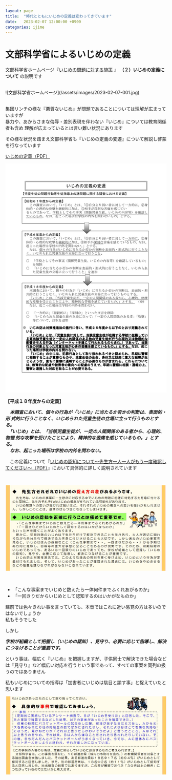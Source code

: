 ```yaml
---
layout: page
title:  "時代とともにいじめの定義は変わってきています"
date:   2023-02-07 12:00:00 +0900
categories: ijime
---
```

# 文部科学省によるいじめの定義

文部科学省ホームページ『[いじめの問題に対する施策](https://www.mext.go.jp/a_menu/shotou/seitoshidou/1302904.htm)
』 **（２）いじめの定義について** の説明です

<br />
![文部科学省ホームページ](/assets/images/2023-02-07-001.jpg)
<br />
<br />

集団リンチの様な『悪質ないじめ』が問題であることについては理解が広まっていますが  
暴力や、あからさまな侮辱・差別表現を伴わない『いじめ』については教育関係者も含め
理解が広まっているとは言い難い状況にあります

その様な状況を踏まえ文部科学省も『いじめの定義の変遷』について解説し啓蒙を行なっています

[いじめの定義（PDF）](https://www.mext.go.jp/component/a_menu/education/detail/__icsFiles/afieldfile/2019/06/26/1400030_003.pdf)

![いじめの定義](/assets/images/2023-02-07-002.jpg)

**【平成１８年度からの定義】**  

　***本調査において、個々の行為が「いじめ」に当たるか否かの判断は、表面的・形
式的に行うことなく、いじめられた児童生徒の立場に立って行うものとする。***  
　***「いじめ」とは、「当該児童生徒が、一定の人間関係のある者から、心理的、物理
的な攻撃を受けたことにより、精神的な苦痛を感じているもの。」とする。***  
　***なお、起こった場所は学校の内外を問わない。***  

　この定義について『[いじめの認知について～先生方一人一人がもう一度確認してください～（PDF）](https://www.mext.go.jp/component/a_menu/education/detail/__icsFiles/afieldfile/2019/06/26/1400030_005.pdf)』において具体的に詳しく説明されています  

<br />

![いじめの認知を正確に行うことは極めて重要です。](/assets/images/2023-02-07-003.jpg)  

<br />

- 「こんな事案までいじめと数えたら一体何件までふくれあがるのか」  
- 「一回きりだからいじめとして認知するのはいかがなものか」  

建前では色々きれい事を言っていても、本音ではこれに近い感覚の方は多いのではないでしょうか  
私もそうでした  

しかし  

***学校が組織として把握し（いじめの認知）、見守り、必要に応じて指導し、解決につなげることが重要です。***  

という事は、幅広く『いじめ』を把握しますが、子供同士で解決できた場合などは『見守り』など幅広い対応を行うという事であって、すべての事案を同列の扱うのではありません  

私もいじめについての指導は「加害者にいじめは駄目と諭す事」と捉えていたと思います  

![具体的な事例で確認してみましょう](/assets/images/2023-02-07-004.jpg)




